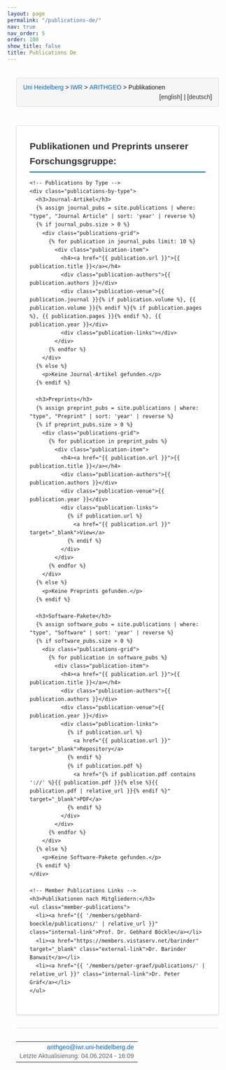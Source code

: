 ```yaml
---
layout: page
permalink: "/publications-de/"
nav: true
nav_order: 5
order: 100
show_title: false
title: Publications De
---
```

<div class="heidelberg-style-publications">
  <!-- Breadcrumb Navigation -->
  <div class="pathway">
    <div style="float:left;">
      <a href="https://www.uni-heidelberg.de">Uni Heidelberg</a> &gt; 
      <a href="{{ '/' | relative_url }}">IWR</a> &gt; 
      <a href="{{ '/' | relative_url }}">ARITHGEO</a> &gt; 
      Publikationen
    </div>
    <div style="float:right;">
      [<a href="{{ '/publications/' | relative_url }}">english</a>]&nbsp;|&nbsp;[<a href="{{ '/publications-de/' | relative_url }}">deutsch</a>]
    </div>
  </div>
  <br>

  <!-- Main Content -->
  <div class="publications-content">
    <h2>Publikationen und Preprints unserer Forschungsgruppe:</h2>
    
    <!-- Publications by Type -->
    <div class="publications-by-type">
      <h3>Journal-Artikel</h3>
      {% assign journal_pubs = site.publications | where: "type", "Journal Article" | sort: 'year' | reverse %}
      {% if journal_pubs.size > 0 %}
        <div class="publications-grid">
          {% for publication in journal_pubs limit: 10 %}
            <div class="publication-item">
              <h4><a href="{{ publication.url }}">{{ publication.title }}</a></h4>
              <div class="publication-authors">{{ publication.authors }}</div>
              <div class="publication-venue">{{ publication.journal }}{% if publication.volume %}, {{ publication.volume }}{% endif %}{% if publication.pages %}, {{ publication.pages }}{% endif %}, {{ publication.year }}</div>
              <div class="publication-links"></div>
            </div>
          {% endfor %}
        </div>
      {% else %}
        <p>Keine Journal-Artikel gefunden.</p>
      {% endif %}

      <h3>Preprints</h3>
      {% assign preprint_pubs = site.publications | where: "type", "Preprint" | sort: 'year' | reverse %}
      {% if preprint_pubs.size > 0 %}
        <div class="publications-grid">
          {% for publication in preprint_pubs %}
            <div class="publication-item">
              <h4><a href="{{ publication.url }}">{{ publication.title }}</a></h4>
              <div class="publication-authors">{{ publication.authors }}</div>
              <div class="publication-venue">{{ publication.year }}</div>
              <div class="publication-links">
                {% if publication.url %}
                  <a href="{{ publication.url }}" target="_blank">View</a>
                {% endif %}
              </div>
            </div>
          {% endfor %}
        </div>
      {% else %}
        <p>Keine Preprints gefunden.</p>
      {% endif %}

      <h3>Software-Pakete</h3>
      {% assign software_pubs = site.publications | where: "type", "Software" | sort: 'year' | reverse %}
      {% if software_pubs.size > 0 %}
        <div class="publications-grid">
          {% for publication in software_pubs %}
            <div class="publication-item">
              <h4><a href="{{ publication.url }}">{{ publication.title }}</a></h4>
              <div class="publication-authors">{{ publication.authors }}</div>
              <div class="publication-venue">{{ publication.year }}</div>
              <div class="publication-links">
                {% if publication.url %}
                  <a href="{{ publication.url }}" target="_blank">Repository</a>
                {% endif %}
                {% if publication.pdf %}
                  <a href="{% if publication.pdf contains '://' %}{{ publication.pdf }}{% else %}{{ publication.pdf | relative_url }}{% endif %}" target="_blank">PDF</a>
                {% endif %}
              </div>
            </div>
          {% endfor %}
        </div>
      {% else %}
        <p>Keine Software-Pakete gefunden.</p>
      {% endif %}
    </div>

    <!-- Member Publications Links -->
    <h3>Publikationen nach Mitgliedern:</h3>
    <ul class="member-publications">
      <li><a href="{{ '/members/gebhard-boeckle/publications/' | relative_url }}" class="internal-link">Prof. Dr. Gebhard Böckle</a></li>
      <li><a href="https://members.vistaserv.net/barinder" target="_blank" class="external-link">Dr. Barinder Banwait</a></li>
      <li><a href="{{ '/members/peter-graef/publications/' | relative_url }}" class="internal-link">Dr. Peter Gräf</a></li>
    </ul>
  </div>

  <!-- Footer -->
  <hr class="ce-div">
  <table width="100%">
    <tbody>
      <tr>
        <td align="right">
          <div class="bearbeiter">
            <a href="mailto:arithgeo@iwr.uni-heidelberg.de?subject=Über%20Publikationen">arithgeo@iwr.uni-heidelberg.de</a><br>
            Letzte Aktualisierung: 04.06.2024 - 16:09<br>
          </div>
        </td>
      </tr>
    </tbody>
  </table>
</div>

<style>
/* Heidelberg-style Publications Page */
.heidelberg-style-publications {
  max-width: 1200px;
  margin: 0 auto;
  padding: 20px;
  font-family: Arial, sans-serif;
  line-height: 1.6;
}

/* Breadcrumb Navigation */
.pathway {
  background: #f5f5f5;
  padding: 10px 15px;
  border: 1px solid #ddd;
  border-radius: 4px;
  margin-bottom: 20px;
  overflow: hidden;
}

.pathway a {
  color: #0066cc;
  text-decoration: none;
  font-weight: 500;
}

.pathway a:hover {
  text-decoration: underline;
}

.pathway div[style*="float:right"] a {
  color: #333;
  font-weight: normal;
}

/* Main Content */
.publications-content {
  background: white;
  padding: 30px;
  border: 1px solid #ddd;
  border-radius: 4px;
  box-shadow: 0 2px 4px rgba(0,0,0,0.1);
}

.publications-content h2 {
  color: #333;
  font-size: 1.5em;
  font-weight: bold;
  margin: 30px 0 15px 0;
  padding-bottom: 8px;
  border-bottom: 2px solid #0066cc;
}

.publications-content h2:first-child {
  margin-top: 0;
}

/* Member Publications List */
.member-publications {
  list-style: none;
  padding: 0;
  margin: 0 0 30px 0;
}

.member-publications li {
  margin-bottom: 12px;
  padding: 8px 0;
}

.member-publications a {
  color: #0066cc;
  text-decoration: none;
  font-weight: 500;
  padding: 8px 12px;
  border-radius: 4px;
  transition: all 0.2s ease;
  display: inline-block;
}

.member-publications a:hover {
  background: #f0f8ff;
  text-decoration: underline;
}

/* Software Packages List */
.software-packages {
  list-style: none;
  padding: 0;
  margin: 0;
}

.software-packages li {
  margin-bottom: 20px;
  padding: 15px;
  background: #f9f9f9;
  border-left: 4px solid #0066cc;
  border-radius: 4px;
  transition: all 0.2s ease;
}

.software-packages li:hover {
  background: #f0f8ff;
  transform: translateX(5px);
}

.software-packages a {
  color: #0066cc;
  text-decoration: none;
  font-weight: 500;
}

.software-packages a:hover {
  text-decoration: underline;
}

.software-packages a.download {
  color: #28a745;
  font-weight: bold;
}

.software-packages a.download:hover {
  color: #218838;
}

/* Link Types */
.internal-link {
  position: relative;
}

.internal-link::after {
  content: " (intern)";
  font-size: 0.8em;
  color: #666;
  font-weight: normal;
}

.external-link {
  position: relative;
}

.external-link::after {
  content: " (extern)";
  font-size: 0.8em;
  color: #666;
  font-weight: normal;
}

/* Divider */
.ce-div {
  border: none;
  height: 1px;
  background: #ddd;
  margin: 30px 0;
}

/* Footer */
.bearbeiter {
  font-size: 0.9em;
  color: #666;
  line-height: 1.4;
}

.bearbeiter a {
  color: #0066cc;
  text-decoration: none;
}

.bearbeiter a:hover {
  text-decoration: underline;
}

/* Responsive Design */
@media (max-width: 768px) {
  .heidelberg-style-publications {
    padding: 10px;
  }
  
  .publications-content {
    padding: 20px;
  }
  
  .pathway {
    font-size: 0.9em;
  }
  
  .pathway div[style*="float:left"] {
    float: none !important;
    margin-bottom: 10px;
  }
  
  .pathway div[style*="float:right"] {
    float: none !important;
    text-align: left;
  }
  
  .software-packages li {
    padding: 12px;
  }
}

@media (max-width: 480px) {
  .publications-content {
    padding: 15px;
  }
  
  .publications-content h2 {
    font-size: 1.3em;
  }
  
  .member-publications a,
  .software-packages a {
    display: block;
    padding: 10px;
    margin: 5px 0;
  }
}
</style> 
